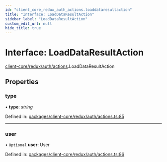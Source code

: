 ```yaml
---
id: "client_core_redux_auth_actions.loaddataresultaction"
title: "Interface: LoadDataResultAction"
sidebar_label: "LoadDataResultAction"
custom_edit_url: null
hide_title: true
---
```


# Interface: LoadDataResultAction

[client-core/redux/auth/actions](../modules/client_core_redux_auth_actions.md).LoadDataResultAction

## Properties

### type

• **type**: *string*

Defined in: [packages/client-core/redux/auth/actions.ts:85](https://github.com/xr3ngine/xr3ngine/blob/5c3dcaef1/packages/client-core/redux/auth/actions.ts#L85)

___

### user

• `Optional` **user**: User

Defined in: [packages/client-core/redux/auth/actions.ts:86](https://github.com/xr3ngine/xr3ngine/blob/5c3dcaef1/packages/client-core/redux/auth/actions.ts#L86)
